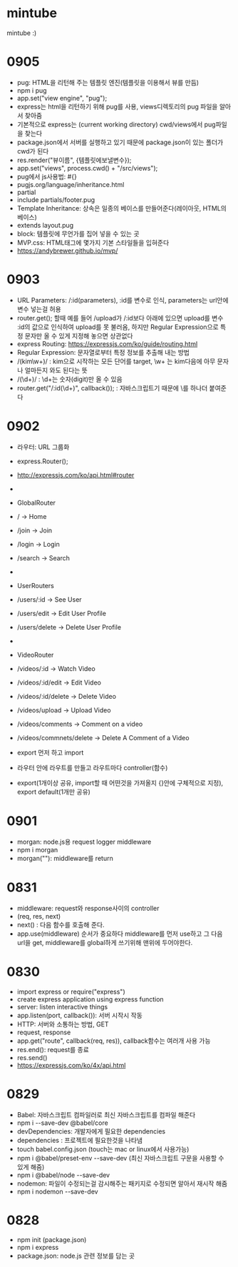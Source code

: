 # mintube
 mintube :)

# 0905
 - pug: HTML을 리턴해 주는 템플릿 엔진(템플릿을 이용해서 뷰를 만듬)
 - npm i pug
 - app.set("view engine", "pug");
 - express는 html을 리턴하기 위해 pug를 사용, views디렉토리의 pug 파일을 알아서 찾아줌
 - 기본적으로 express는 (current working directory) cwd/views에서 pug파일을 찾는다
 - package.json에서 서버를 실행하고 있기 때문에 package.json이 있는 폴더가 cwd가 된다
 - res.render("뷰이름", {템플릿에보낼변수}); 
 - app.set("views", process.cwd() + "/src/views");
 - pug에서 js사용법: #{}
 - pugjs.org/language/inheritance.html
 - partial
 - include partials/footer.pug
 - Template Inheritance: 상속은 일종의 베이스를 만들어준다(레이아웃, HTML의 베이스) 
 - extends layout.pug
 - block: 템플릿에 무언가를 집어 넣을 수 있는 곳
 - MVP.css: HTML태그에 몇가지 기본 스타일들을 입혀준다
 - https://andybrewer.github.io/mvp/

 # 0903
 - URL Parameters: /:id(parameters), :id를 변수로 인식, parameters는 url안에 변수 넣는걸 허용
 - router.get(); 할때 예를 들어 /upload가 /:id보다 아래에 있으면 upload를 변수 :id의 값으로 인식하여 upload를 못 불러옴, 하지만 Regular Expression으로 특정 문자만 올 수 있게 지정해 놓으면 상관없다
 - express Routing: https://expressjs.com/ko/guide/routing.html
 - Regular Expression: 문자열로부터 특정 정보를 추출해 내는 방법
 - /(kim\w+)/ : kim으로 시작하는 모든 단어를 target, \w+ 는 kim다음에 아무 문자나 얼마든지 와도 된다는 뜻
 - /(\d+)/ : \d+는 숫자(digit)만 올 수 있음
 - router.get("/:id(\\d+)", callback()); : 자바스크립트기 때문에 \를 하나더 붙여준다

# 0902
 - 라우터: URL 그룹화
 - express.Router();
 - http://expressjs.com/ko/api.html#router
 - 
 - GlobalRouter
 - / -> Home
 - /join -> Join
 - /login -> Login
 - /search -> Search
 - 
 - UserRouters
 - /users/:id -> See User
 - /users/edit -> Edit User Profile
 - /users/delete -> Delete User Profile
 - 
 - VideoRouter
 - /videos/:id -> Watch Video
 - /videos/:id/edit -> Edit Video
 - /videos/:id/delete -> Delete Video
 - /videos/upload -> Upload Video
 - /videos/comments -> Comment on a video
 - /videos/commnets/delete -> Delete A Comment of a Video

 - export 먼저 하고 import
 - 라우터 안에 라우트를 만들고 라우트마다 controller(함수)
 - export(1개이상 공유, import할 때 어떤것을 가져올지 {}안에 구체적으로 지정), export default(1개만 공유)

# 0901

 - morgan: node.js용 request logger middleware
 - npm i morgan
 - morgan(""): middleware를 return

# 0831

 - middleware: request와 response사이의 controller
 - (req, res, next)
 - next() : 다음 함수를 호출해 준다.
 - app.use(middleware) 순서가 중요하다 middleware를 먼저 use하고 그 다음 url을 get, middleware를 global하게 쓰기위해 맨위에 두어야한다.


# 0830

 - import express or require("express")
 - create express application using express function
 - server: listen interactive things
 - app.listen(port, callback()): 서버 시작시 작동
 - HTTP: 서버와 소통하는 방법, GET
 -  request, response
 -  app.get("route", callback(req, res)), callback함수는 여러개 사용 가능
 -  res.end(): request를 종료
 -  res.send()
 -  https://expressjs.com/ko/4x/api.html

# 0829

 - Babel: 자바스크립트 컴파일러로 최신 자바스크립트를 컴파일 해준다
 - npm i --save-dev @babel/core
 - devDependencies: 개발자에게 필요한 dependencies
 - dependencies : 프로젝트에 필요한것을 나타냄
 - touch babel.config.json (touch는 mac or linux에서 사용가능)
 - npm i @babel/preset-env --save-dev (최신 자바스크립트 구문을 사용할 수 있게 해줌)
 - npm i @babel/node --save-dev
 - nodemon: 파일이 수정되는걸 감시해주는 패키지로 수정되면 알아서 재시작 해줌
 - npm i nodemon --save-dev

# 0828

 - npm init (package.json)
 - npm i express
 - package.json: node.js 관련 정보를 담는 곳